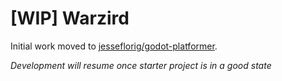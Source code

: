 # [WIP] Warzird

Initial work moved to [jesseflorig/godot-platformer](https://github.com/jesseflorig/godot-platformer).

*Development will resume once starter project is in a good state*

